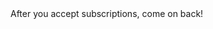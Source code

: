<head>

 <script src="https://cdn.onesignal.com/sdks/OneSignalSDK.js" async=""></script>
<script>
   var OneSignal = window.OneSignal || [];
    var initConfig = {
        appId: "5b5be79a-c8b9-4458-8ea6-ad1170a06e1e",
        notifyButton: {
            enable: true
        },
    };
    OneSignal.push(function () {
        OneSignal.SERVICE_WORKER_PARAM = { scope: '/web/OneSignal-Web-SDK-HTTPS-Integration-Files/' };
        OneSignal.SERVICE_WORKER_PATH = '/web/OneSignal-Web-SDK-HTTPS-Integration-Files//OneSignalSDKWorker.js'
        OneSignal.SERVICE_WORKER_UPDATER_PATH = '/web/OneSignal-Web-SDK-HTTPS-Integration-Files//OneSignalSDKUpdaterWorker.js'
        OneSignal.init(initConfig);
    });
</script>
  
  
  
  

  
</head>
<body>
  After you accept subscriptions, come on back!</body>

